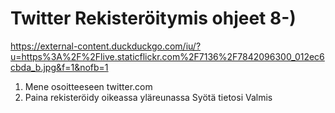 # Twitter Rekisteröitymis ohjeet 8-)
https://external-content.duckduckgo.com/iu/?u=https%3A%2F%2Flive.staticflickr.com%2F7136%2F7842096300_012ec6cbda_b.jpg&f=1&nofb=1
1. Mene osoitteeseen twitter.com
2. Paina rekisteröidy oikeassa yläreunassa
Syötä tietosi
Valmis
